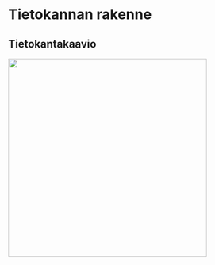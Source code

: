 # Tietokannan rakenne

## Tietokantakaavio

<img src="https://raw.githubusercontent.com/mlkulmal/tsoha-fooddiary/documentation/images/database_structure.png" width="400">

